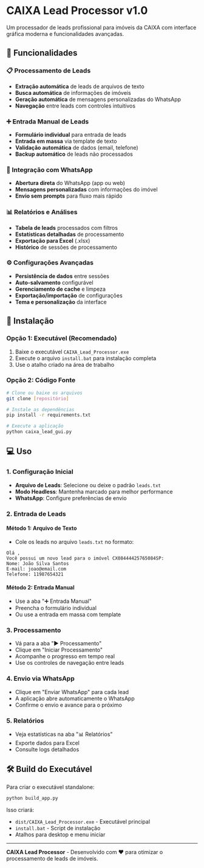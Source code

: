 # CAIXA Lead Processor v1.0

Um processador de leads profissional para imóveis da CAIXA com interface gráfica moderna e funcionalidades avançadas.

## 🌟 Funcionalidades

### 📋 Processamento de Leads
- **Extração automática** de leads de arquivos de texto
- **Busca automática** de informações de imóveis
- **Geração automática** de mensagens personalizadas do WhatsApp
- **Navegação** entre leads com controles intuitivos

### ➕ Entrada Manual de Leads
- **Formulário individual** para entrada de leads
- **Entrada em massa** via template de texto
- **Validação automática** de dados (email, telefone)
- **Backup automático** de leads não processados

### 💬 Integração com WhatsApp
- **Abertura direta** do WhatsApp (app ou web)
- **Mensagens personalizadas** com informações do imóvel
- **Envio sem prompts** para fluxo mais rápido

### 📊 Relatórios e Análises
- **Tabela de leads** processados com filtros
- **Estatísticas detalhadas** de processamento
- **Exportação para Excel** (.xlsx)
- **Histórico** de sessões de processamento

### ⚙️ Configurações Avançadas
- **Persistência de dados** entre sessões
- **Auto-salvamento** configurável
- **Gerenciamento de cache** e limpeza
- **Exportação/importação** de configurações
- **Tema e personalização** da interface

## 🚀 Instalação

### Opção 1: Executável (Recomendado)
1. Baixe o executável `CAIXA_Lead_Processor.exe`
2. Execute o arquivo `install.bat` para instalação completa
3. Use o atalho criado na área de trabalho

### Opção 2: Código Fonte
```bash
# Clone ou baixe os arquivos
git clone [repositório]

# Instale as dependências
pip install -r requirements.txt

# Execute a aplicação
python caixa_lead_gui.py
```

## 💻 Uso

### 1. Configuração Inicial
- **Arquivo de Leads**: Selecione ou deixe o padrão `leads.txt`
- **Modo Headless**: Mantenha marcado para melhor performance
- **WhatsApp**: Configure preferências de envio

### 2. Entrada de Leads

#### Método 1: Arquivo de Texto
- Cole os leads no arquivo `leads.txt` no formato:
```
Olá ,
Você possui um novo lead para o imóvel CX08444425765084SP:
Nome: João Silva Santos
E-mail: joao@email.com
Telefone: 11987654321
```

#### Método 2: Entrada Manual
- Use a aba "➕ Entrada Manual"
- Preencha o formulário individual
- Ou use a entrada em massa com template

### 3. Processamento
- Vá para a aba "▶️ Processamento"
- Clique em "Iniciar Processamento"
- Acompanhe o progresso em tempo real
- Use os controles de navegação entre leads

### 4. Envio via WhatsApp
- Clique em "Enviar WhatsApp" para cada lead
- A aplicação abre automaticamente o WhatsApp
- Confirme o envio e avance para o próximo

### 5. Relatórios
- Veja estatísticas na aba "📊 Relatórios"
- Exporte dados para Excel
- Consulte logs detalhados

## 🛠️ Build do Executável

Para criar o executável standalone:

```bash
python build_app.py
```

Isso criará:
- `dist/CAIXA_Lead_Processor.exe` - Executável principal
- `install.bat` - Script de instalação
- Atalhos para desktop e menu iniciar

---

**CAIXA Lead Processor** - Desenvolvido com ❤️ para otimizar o processamento de leads de imóveis.